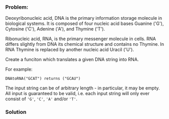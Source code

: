 ### Problem:
<p>Deoxyribonucleic acid, DNA is the primary information storage molecule in biological systems. It is composed of four nucleic acid bases Guanine (&apos;G&apos;), Cytosine (&apos;C&apos;), Adenine (&apos;A&apos;), and Thymine (&apos;T&apos;). </p>
<p>Ribonucleic acid, RNA, is the primary messenger molecule in cells. RNA differs slightly from DNA its chemical structure and contains no Thymine. In RNA Thymine is replaced by another nucleic acid Uracil (&apos;U&apos;).</p>
<p>Create a funciton which translates a given DNA string into RNA.</p>
<p>For example:</p>
<pre><code class="language-python">DNAtoRNA(<span class="hljs-string">&quot;GCAT&quot;</span>) returns (<span class="hljs-string">&quot;GCAU&quot;</span>)</code></pre>
<pre style="display: none;"><code class="language-ruby">DNAtoRNA(<span class="hljs-string">&quot;GCAT&quot;</span>) returns (<span class="hljs-string">&quot;GCAU&quot;</span>)</code></pre>
<pre style="display: none;"><code class="language-javascript">DNAtoRNA(<span class="hljs-string">&quot;GCAT&quot;</span>) returns (<span class="hljs-string">&quot;GCAU&quot;</span>)</code></pre>
<pre style="display: none;"><code class="language-typescript">DNAtoRNA(<span class="hljs-string">&quot;GCAT&quot;</span>) returns (<span class="hljs-string">&quot;GCAU&quot;</span>)</code></pre>
<pre style="display: none;"><code class="language-coffeescript">DNAtoRNA <span class="hljs-string">&quot;GCAT&quot;</span> returns <span class="hljs-string">&quot;GCAU&quot;</span></code></pre>
<pre style="display: none;"><code class="language-elixir">dna_to_rna(<span class="hljs-string">&quot;GCAT&quot;</span>) <span class="hljs-comment">#=&gt; &quot;GCAU&quot;</span></code></pre>
<pre style="display: none;"><code class="language-crystal">dna_to_rna(<span class="hljs-string">&quot;GCAT&quot;</span>) <span class="hljs-comment">#=&gt; &quot;GCAU&quot;</span></code></pre>
<pre style="display: none;"><code class="language-haskell"><span class="hljs-title">dnaToRna</span> <span class="hljs-string">&quot;GCAT&quot;</span> returns <span class="hljs-string">&quot;GCAU&quot;</span></code></pre>
<pre style="display: none;"><code class="language-purescript"><span class="hljs-title">dnaToRna</span> <span class="hljs-string">&quot;GCAT&quot;</span> <span class="hljs-comment">-- =&gt; &quot;GCAU&quot;</span></code></pre>
<pre style="display: none;"><code class="language-java"><span class="hljs-keyword">new</span> Bio().dnaToRna(<span class="hljs-string">&quot;GCAT&quot;</span>) <span class="hljs-comment">// returns &quot;GCAU&quot;</span></code></pre>
<pre style="display: none;"><code class="language-rust">dna_to_rna(<span class="hljs-string">&quot;GCAT&quot;</span>) <span class="hljs-comment">//=&gt; &quot;GCAU&quot;</span></code></pre>
<pre style="display: none;"><code class="language-nasm">dna_to_rna(<span class="hljs-string">&quot;GCAT&quot;</span>)<span class="hljs-comment">; // returns &quot;GCAU&quot;</span></code></pre>
<pre style="display: none;"><code class="language-go">DNAtoRNA(<span class="hljs-string">&quot;GCAT&quot;</span>) <span class="hljs-comment">// returns &quot;GCAU&quot;</span></code></pre>
<pre style="display: none;"><code class="language-c">dna_to_rna(<span class="hljs-string">&quot;GCAT&quot;</span>); <span class="hljs-comment">/* returns &quot;GCAU&quot; */</span></code></pre>
<pre style="display: none;"><code class="language-dart">dnaToRna(<span class="hljs-string">&quot;GCAT&quot;</span>) <span class="hljs-comment">// =&gt; &quot;GCAU&quot;</span></code></pre>
<pre style="display: none;"><code class="language-julia">dnatorna(<span class="hljs-string">&quot;GCAT&quot;</span>) <span class="hljs-comment"># =&gt; &quot;GCAU&quot;</span></code></pre>
<pre style="display: none;"><code class="language-php">dnaToRna(<span class="hljs-string">&quot;GCAT&quot;</span>) <span class="hljs-comment">// =&gt; &quot;GCAU&quot;</span></code></pre>
<pre style="display: none;"><code class="language-racket">(<span class="hljs-name">dna-&gt;rna</span> <span class="hljs-string">&quot;GCAT&quot;</span>) <span class="hljs-comment">; &quot;GCAU&quot;</span></code></pre>
<p>The input string can be of arbitrary length - in particular, it may be empty.  All input is guaranteed to be valid, i.e. each input string will only ever consist of <code>&apos;G&apos;</code>, <code>&apos;C&apos;</code>, <code>&apos;A&apos;</code> and/or <code>&apos;T&apos;</code>.</p>

### Solution